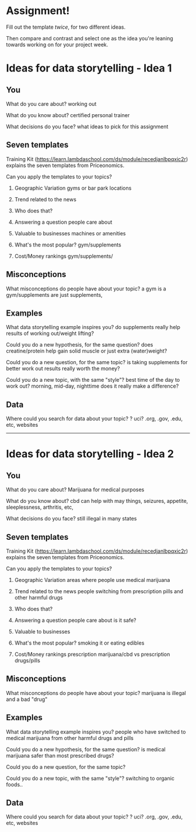# Assignment!

Fill out the template *twice*, for two different ideas.

Then compare and contrast and select one as the idea you're leaning towards
working on for your project week.


# Ideas for data storytelling - Idea 1

## You

What do you care about?
working out 

What do you know about?
certified personal trainer

What decisions do you face?
what ideas to pick for this assignment

## Seven templates

Training Kit (https://learn.lambdaschool.com/ds/module/recedjanlbpqxic2r) explains the seven templates from Priceonomics.

Can you apply the templates to your topics? 

1. Geographic Variation
gyms or bar park locations

2. Trend related to the news


3. Who does that?


4. Answering a question people care about


5. Valuable to businesses
machines or amenities 

6. What's the most popular?
gym/supplements

7. Cost/Money rankings
  gym/supplements/

## Misconceptions

What misconceptions do people have about your topic?
a gym is a gym/supplements are just supplements, 

## Examples

What data storytelling example inspires you?
do supplements really help results of working out/weight lifting?

Could you do a new hypothesis, for the same question?
does creatine/protein help gain solid muscle or just extra (water)weight?

Could you do a new question, for the same topic?
is taking supplements for better work out results really worth the money?

Could you do a new topic, with the same "style"?
best time of the day to work out?
morning, mid-day, nighttime
does it really make a difference?
## Data

Where could you search for data about your topic?
?
uci?
.org, .gov, .edu, etc, websites

---

# Ideas for data storytelling - Idea 2

## You
What do you care about?
Marijuana for medical purposes

What do you know about?
cbd can help with may things, seizures, appetite, sleeplessness, arthritis, etc,

What decisions do you face?
still illegal in many states

## Seven templates

Training Kit (https://learn.lambdaschool.com/ds/module/recedjanlbpqxic2r) explains the seven templates from Priceonomics.

Can you apply the templates to your topics? 

1. Geographic Variation
areas where people use medical marijuana

2. Trend related to the news
people switching from prescription pills and other harmful drugs

3. Who does that?


4. Answering a question people care about
is it safe?

5. Valuable to businesses


6. What's the most popular?
smoking it or eating edibles

7. Cost/Money rankings
prescription marijuana/cbd vs prescription drugs/pills

## Misconceptions

What misconceptions do people have about your topic?
marijuana is illegal and a bad "drug"

## Examples

What data storytelling example inspires you?
people who have switched to medical marijuana from other harmful drugs and pills

Could you do a new hypothesis, for the same question?
is medical marijuana safer than most prescribed drugs?

Could you do a new question, for the same topic?


Could you do a new topic, with the same "style"?
switching to organic foods..

## Data

Where could you search for data about your topic?
?
uci?
.org, .gov, .edu, etc, websites
